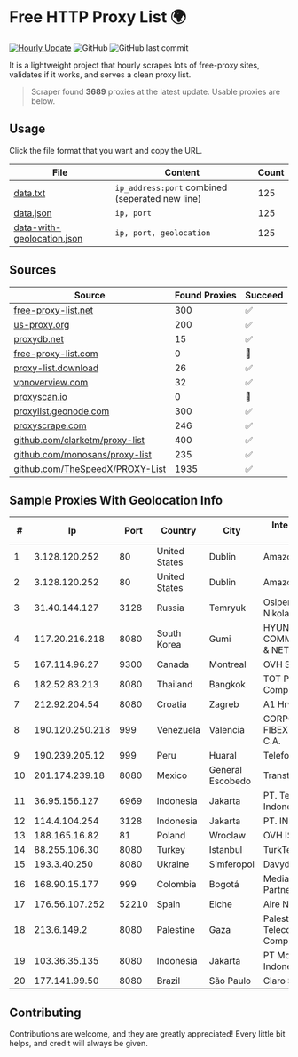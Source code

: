 
# Free HTTP Proxy List 🌍

[![Hourly Update](https://github.com/mertguvencli/http-proxy-list/actions/workflows/main.yml/badge.svg?branch=main)](https://github.com/mertguvencli/http-proxy-list/actions/workflows/main.yml)
![GitHub](https://img.shields.io/github/license/mertguvencli/http-proxy-list)
![GitHub last commit](https://img.shields.io/github/last-commit/mertguvencli/http-proxy-list)

It is a lightweight project that hourly scrapes lots of free-proxy sites, validates if it works, and serves a clean proxy list.


> Scraper found **3689** proxies at the latest update. Usable proxies are below.

## Usage

Click the file format that you want and copy the URL.


|File|Content|Count|
|----|-------|-----|
|[data.txt](https://raw.githubusercontent.com/mertguvencli/http-proxy-list/main/proxy-list/data.txt)|`ip_address:port` combined (seperated new line)|125|
|[data.json](https://raw.githubusercontent.com/mertguvencli/http-proxy-list/main/proxy-list/data.json)|`ip, port`|125|
|[data-with-geolocation.json](https://raw.githubusercontent.com/mertguvencli/http-proxy-list/main/proxy-list/data-with-geolocation.json)|`ip, port, geolocation`|125|

## Sources

|Source|Found Proxies|Succeed|
|------|-------------|-------|
|[free-proxy-list.net](https://free-proxy-list.net)|300|✅|
|[us-proxy.org](https://www.us-proxy.org)|200|✅|
|[proxydb.net](http://proxydb.net)|15|✅|
|[free-proxy-list.com](https://free-proxy-list.com/?page=&port=&type%5B%5D=http&type%5B%5D=https&up_time=0&search=Search)|0|🚫|
|[proxy-list.download](https://www.proxy-list.download/HTTP)|26|✅|
|[vpnoverview.com](https://vpnoverview.com/privacy/anonymous-browsing/free-proxy-servers)|32|✅|
|[proxyscan.io](https://www.proxyscan.io)|0|🚫|
|[proxylist.geonode.com](https://proxylist.geonode.com/api/proxy-list?limit=300&page=1&sort_by=lastChecked&sort_type=desc&protocols=http,https)|300|✅|
|[proxyscrape.com](https://api.proxyscrape.com/v2/?request=displayproxies&protocol=http&timeout=10000&country=all&ssl=all&anonymity=all)|246|✅|
|[github.com/clarketm/proxy-list](https://raw.githubusercontent.com/clarketm/proxy-list/master/proxy-list-raw.txt)|400|✅|
|[github.com/monosans/proxy-list](https://raw.githubusercontent.com/monosans/proxy-list/main/proxies/http.txt)|235|✅|
|[github.com/TheSpeedX/PROXY-List](https://raw.githubusercontent.com/TheSpeedX/PROXY-List/master/http.txt)|1935|✅|


## Sample Proxies With Geolocation Info

|#|Ip|Port|Country|City|Internet Service Provider|
|-|--|----|-------|----|-------------------------|
|1|3.128.120.252|80|United States|Dublin|Amazon.com, Inc.|
|2|3.128.120.252|80|United States|Dublin|Amazon.com, Inc.|
|3|31.40.144.127|3128|Russia|Temryuk|Osipenko Alexander Nikolaevich|
|4|117.20.216.218|8080|South Korea|Gumi|HYUNDAI COMMUNICATIONS & NETWORK|
|5|167.114.96.27|9300|Canada|Montreal|OVH SAS|
|6|182.52.83.213|8080|Thailand|Bangkok|TOT Public Company Limited|
|7|212.92.204.54|8080|Croatia|Zagreb|A1 Hrvatska d.o.o|
|8|190.120.250.218|999|Venezuela|Valencia|CORPORACION FIBEX TELECOM, C.A.|
|9|190.239.205.12|999|Peru|Huaral|Telefonica del Peru|
|10|201.174.239.18|8080|Mexico|General Escobedo|Transtelco Inc|
|11|36.95.156.127|6969|Indonesia|Jakarta|PT. Telekomunikasi Indonesia|
|12|114.4.104.254|3128|Indonesia|Jakarta|PT. INDOSAT Tbk|
|13|188.165.16.82|81|Poland|Wroclaw|OVH ISP|
|14|88.255.106.30|8080|Turkey|Istanbul|TurkTelekom|
|15|193.3.40.250|8080|Ukraine|Simferopol|Davydov|
|16|168.90.15.177|999|Colombia|Bogotá|Media Commerce Partners S.A|
|17|176.56.107.252|52210|Spain|Elche|Aire Networks|
|18|213.6.149.2|8080|Palestine|Gaza|Palestine Telecommunications Company|
|19|103.36.35.135|8080|Indonesia|Jakarta|PT Mora Telematika Indonesia|
|20|177.141.99.50|8080|Brazil|São Paulo|Claro S.A.|



## Contributing

Contributions are welcome, and they are greatly appreciated! Every
little bit helps, and credit will always be given.

